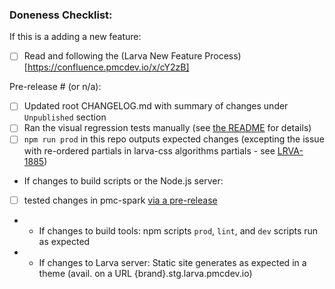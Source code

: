 <!-- Add a summary of your changes here -->

### Doneness Checklist:

If this is a adding a new feature:
- [ ] Read and following the (Larva New Feature Process)[https://confluence.pmcdev.io/x/cY2zB]

Pre-release # (or n/a):

- [ ] Updated root CHANGELOG.md with summary of changes under `Unpublished` section
- [ ] Ran the visual regression tests manually (see [the README](https://github.com/penske-media-corp/pmc-larva#running-visual-regression-tests) for details)
- [ ] `npm run prod` in this repo outputs expected changes (excepting the issue with re-ordered partials in larva-css algorithms partials - see [LRVA-1885](https://jira.pmcdev.io/browse/LRVA-1885))
- If changes to build scripts or the Node.js server:
- [ ] tested changes in pmc-spark [via a pre-release](https://confluence.pmcdev.io/x/XhOeAw)
- - If changes to build tools: npm scripts `prod`, `lint`, and `dev` scripts run as expected
- - If changes to Larva server: Static site generates as expected in a theme  (avail. on a URL {brand}.stg.larva.pmcdev.io)